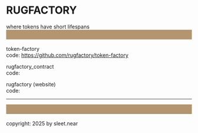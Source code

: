 # RUGFACTORY
where tokens have short lifespans
![](../src/rug_banner_100px_B39570.svg)

token-factory
<br/>
code: https://github.com/rugfactory/token-factory

rugfactory_contract
<br/>
code:

rugfactory (website)
<br/>
code:



----
![](../src/rug_banner_100px_B39570.svg)

copyright: 2025 by sleet.near